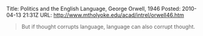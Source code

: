 Title: Politics and the English Language, George Orwell, 1946
Posted: 2010-04-13 21:31Z
URL: http://www.mtholyoke.edu/acad/intrel/orwell46.htm

> But if thought corrupts language, language can also corrupt thought.